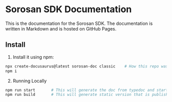 # Sorosan SDK Documentation

This is the documentation for the Sorosan SDK. The documentation is written in Markdown and is hosted on GitHub Pages.

## Install

1. Install it using npm:

```bash
npx create-docusaurus@latest sorosan-doc classic    # How this repo was created
npm i
```

2. Running Locally
    
```bash 
npm run start       # This will generate the doc from typedoc and start the server 
npm run build       # This will generate static version that is published and used
```